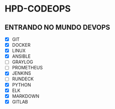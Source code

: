 # HPD-CODEOPS
## ENTRANDO NO MUNDO DEVOPS

- [x] GIT
- [x] DOCKER
- [x] LINUX
- [x] ANSIBLE
- [ ] GRAYLOG
- [ ] PROMETHEUS
- [x] JENKINS
- [ ] RUNDECK
- [x] PYTHON
- [x] ELK
- [x] MARKDOWN
- [x] GITLAB
